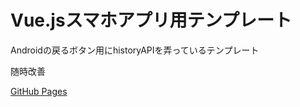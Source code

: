# Vue.jsスマホアプリ用テンプレート

Androidの戻るボタン用にhistoryAPIを弄っているテンプレート

随時改善

[GitHub Pages](https://ryou.github.io/vue_app_template/dist/)

